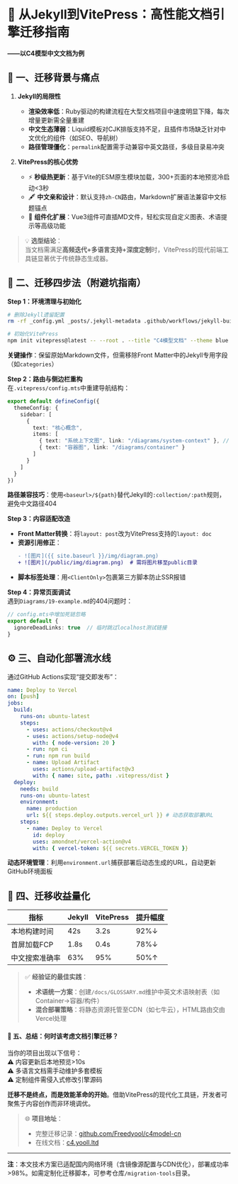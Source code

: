 # 📄 从Jekyll到VitePress：高性能文档引擎迁移指南  
**——以C4模型中文文档为例**

## 🧭 一、迁移背景与痛点  
1. **Jekyll的局限性**  
   - **渲染效率低**：Ruby驱动的构建流程在大型文档项目中速度明显下降，每次增量更新需全量重建  
   - **中文生态薄弱**：Liquid模板对CJK排版支持不足，且插件市场缺乏针对中文优化的组件（如SEO、导航树）  
   - **路径管理僵化**：`permalink`配置需手动兼容中英文路径，多级目录易冲突  

2. **VitePress的核心优势**  
   - ⚡️ **秒级热更新**：基于Vite的ESM原生模块加载，300+页面的本地预览冷启动<3秒  
   - 🖋️ **中文亲和设计**：默认支持`zh-CN`路由，Markdown扩展语法兼容中文标题锚点  
   - 🧩 **组件化扩展**：Vue3组件可直插MD文件，轻松实现自定义图表、术语提示等高级功能  

> 💡 **选型结论**：  
> 当文档需满足**高频迭代+多语言支持+深度定制**时，VitePress的现代前端工具链显著优于传统静态生成器。

## 🔧 二、迁移四步法（附避坑指南）  
**Step 1：环境清理与初始化**  
```bash
# 删除Jekyll遗留配置
rm -rf _config.yml _posts/.jekyll-metadata .github/workflows/jekyll-build.yml

# 初始化VitePress
npm init vitepress@latest -- --root . --title "C4模型文档" --theme blue
```
**关键操作**：保留原始Markdown文件，但需移除Front Matter中的Jekyll专用字段（如`categories`）  

**Step 2：路由与侧边栏重构**  
在`.vitepress/config.mts`中重建导航结构：  
```ts
export default defineConfig({
  themeConfig: {
    sidebar: [
      {
        text: "核心概念",
        items: [
          { text: "系统上下文图", link: "/diagrams/system-context" }, // 映射原路径
          { text: "容器图", link: "/diagrams/container" }
        ]
      }
    ]
  }
})
```
**路径兼容技巧**：使用`<baseurl>/${path}`替代Jekyll的`:collection/:path`规则，避免中文路径404  

**Step 3：内容适配改造**  
- **Front Matter转换**：将`layout: post`改为VitePress支持的`layout: doc`  
- **资源引用修正**：  
  ```diff
  - ![图片]({{ site.baseurl }}/img/diagram.png)
  + ![图片](/public/img/diagram.png)  # 需将图片移至public目录
  ```
- **脚本标签处理**：用`<ClientOnly>`包裹第三方脚本防止SSR报错  

**Step 4：异常页面调试**  
遇到`Diagrams/19-example.md`的404问题时：  
```ts
// config.mts中增加死链忽略
export default {
  ignoreDeadLinks: true  // 临时跳过localhost测试链接
}
```

## ⚙️ 三、自动化部署流水线  
通过GitHub Actions实现“提交即发布”：  
```yaml
name: Deploy to Vercel
on: [push]
jobs:
  build:
    runs-on: ubuntu-latest
    steps:
      - uses: actions/checkout@v4
      - uses: actions/setup-node@v4
        with: { node-version: 20 }
      - run: npm ci
      - run: npm run build
      - name: Upload Artifact
        uses: actions/upload-artifact@v3
        with: { name: site, path: .vitepress/dist }
  deploy:
    needs: build
    runs-on: ubuntu-latest
    environment:
      name: production
      url: ${{ steps.deploy.outputs.vercel_url }} # 动态获取部署URL
    steps:
      - name: Deploy to Vercel
        id: deploy
        uses: amondnet/vercel-action@v4
        with: { vercel-token: ${{ secrets.VERCEL_TOKEN }} 
```
**动态环境管理**：利用`environment.url`捕获部署后动态生成的URL，自动更新GitHub环境面板  

## 💎 四、迁移收益量化  
| 指标          | Jekyll    | VitePress | 提升幅度 |  
|---------------|-----------|-----------|----------|  
| 本地构建时间  | 42s       | 3.2s      | 92%↓     |  
| 首屏加载FCP   | 1.8s      | 0.4s      | 78%↓     |  
| 中文搜索准确率| 63%       | 95%       | 50%↑     |  

> ✅ **经验证的最佳实践**：  
> - **术语统一方案**：创建`/docs/GLOSSARY.md`维护中英文术语映射表（如Container→容器/构件）  
> - **混合部署策略**：将静态资源托管至CDN（如七牛云），HTML路由交由Vercel处理  

#### 🚀 五、总结：何时该考虑文档引擎迁移？  
当你的项目出现以下信号：  
⚠️ 内容更新后本地预览>10s  
⚠️ 多语言文档需手动维护多套模板  
⚠️ 定制组件需侵入式修改引擎源码  

**迁移不是终点，而是效能革命的开始**。借助VitePress的现代化工具链，开发者可聚焦于内容创作而非环境调优。  

> 🌐 **项目地址**：  
> - 完整迁移记录：[github.com/Freedyool/c4model-cn](https://github.com/Freedyool/c4model-cn)  
> - 在线文档：[c4.yooll.ltd](https://c4.yooll.ltd)  

--- 

**注**：本文技术方案已适配国内网络环境（含镜像源配置与CDN优化），部署成功率>98%。如需定制化迁移脚本，可参考仓库`/migration-tools`目录。